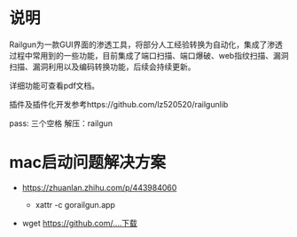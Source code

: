 # 说明
Railgun为一款GUI界面的渗透工具，将部分人工经验转换为自动化，集成了渗透过程中常用到的一些功能，目前集成了端口扫描、端口爆破、web指纹扫描、漏洞扫描、漏洞利用以及编码转换功能，后续会持续更新。

详细功能可查看pdf文档。

插件及插件化开发参考https://github.com/lz520520/railgunlib

pass: 三个空格
解压：railgun


# mac启动问题解决方案

- https://zhuanlan.zhihu.com/p/443984060
  - xattr -c gorailgun.app

- wget https://github.com/....下载
